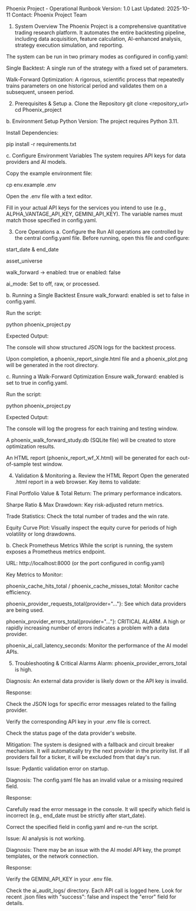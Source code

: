 Phoenix Project - Operational Runbook
Version: 1.0
Last Updated: 2025-10-11
Contact: Phoenix Project Team

1. System Overview
The Phoenix Project is a comprehensive quantitative trading research platform. It automates the entire backtesting pipeline, including data acquisition, feature calculation, AI-enhanced analysis, strategy execution simulation, and reporting.

The system can be run in two primary modes as configured in config.yaml:

Single Backtest: A single run of the strategy with a fixed set of parameters.

Walk-Forward Optimization: A rigorous, scientific process that repeatedly trains parameters on one historical period and validates them on a subsequent, unseen period.

2. Prerequisites & Setup
a. Clone the Repository
git clone <repository_url>
cd Phoenix_project

b. Environment Setup
Python Version: The project requires Python 3.11.

Install Dependencies:

pip install -r requirements.txt

c. Configure Environment Variables
The system requires API keys for data providers and AI models.

Copy the example environment file:

cp env.example .env

Open the .env file with a text editor.

Fill in your actual API keys for the services you intend to use (e.g., ALPHA_VANTAGE_API_KEY, GEMINI_API_KEY). The variable names must match those specified in config.yaml.

3. Core Operations
a. Configure the Run
All operations are controlled by the central config.yaml file. Before running, open this file and configure:

start_date & end_date

asset_universe

walk_forward -> enabled: true or enabled: false

ai_mode: Set to off, raw, or processed.

b. Running a Single Backtest
Ensure walk_forward: enabled is set to false in config.yaml.

Run the script:

python phoenix_project.py

Expected Output:

The console will show structured JSON logs for the backtest process.

Upon completion, a phoenix_report_single.html file and a phoenix_plot.png will be generated in the root directory.

c. Running a Walk-Forward Optimization
Ensure walk_forward: enabled is set to true in config.yaml.

Run the script:

python phoenix_project.py

Expected Output:

The console will log the progress for each training and testing window.

A phoenix_walk_forward_study.db (SQLite file) will be created to store optimization results.

An HTML report (phoenix_report_wf_X.html) will be generated for each out-of-sample test window.

4. Validation & Monitoring
a. Review the HTML Report
Open the generated .html report in a web browser. Key items to validate:

Final Portfolio Value & Total Return: The primary performance indicators.

Sharpe Ratio & Max Drawdown: Key risk-adjusted return metrics.

Trade Statistics: Check the total number of trades and the win rate.

Equity Curve Plot: Visually inspect the equity curve for periods of high volatility or long drawdowns.

b. Check Prometheus Metrics
While the script is running, the system exposes a Prometheus metrics endpoint.

URL: http://localhost:8000 (or the port configured in config.yaml)

Key Metrics to Monitor:

phoenix_cache_hits_total / phoenix_cache_misses_total: Monitor cache efficiency.

phoenix_provider_requests_total{provider="..."}: See which data providers are being used.

phoenix_provider_errors_total{provider="..."}: CRITICAL ALARM. A high or rapidly increasing number of errors indicates a problem with a data provider.

phoenix_ai_call_latency_seconds: Monitor the performance of the AI model APIs.

5. Troubleshooting & Critical Alarms
Alarm: phoenix_provider_errors_total is high.

Diagnosis: An external data provider is likely down or the API key is invalid.

Response:

Check the JSON logs for specific error messages related to the failing provider.

Verify the corresponding API key in your .env file is correct.

Check the status page of the data provider's website.

Mitigation: The system is designed with a fallback and circuit breaker mechanism. It will automatically try the next provider in the priority list. If all providers fail for a ticker, it will be excluded from that day's run.

Issue: Pydantic validation error on startup.

Diagnosis: The config.yaml file has an invalid value or a missing required field.

Response:

Carefully read the error message in the console. It will specify which field is incorrect (e.g., end_date must be strictly after start_date).

Correct the specified field in config.yaml and re-run the script.

Issue: AI analysis is not working.

Diagnosis: There may be an issue with the AI model API key, the prompt templates, or the network connection.

Response:

Verify the GEMINI_API_KEY in your .env file.

Check the ai_audit_logs/ directory. Each API call is logged here. Look for recent .json files with "success": false and inspect the "error" field for details.
